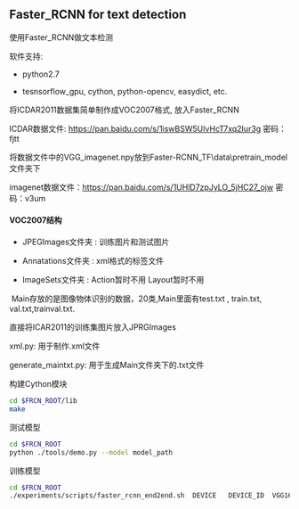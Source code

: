 ## Faster_RCNN for text detection

使用Faster_RCNN做文本检测

软件支持:

* python2.7

* tesnsorflow_gpu, cython, python-opencv,  easydict,  etc.

将ICDAR2011数据集简单制作成VOC2007格式, 放入Faster_RCNN

ICDAR数据文件: https://pan.baidu.com/s/1iswBSW5UIvHcT7xq2Iur3g  密码：fjtt



将数据文件中的VGG_imagenet.npy放到Faster-RCNN_TF\data\pretrain_model文件夹下

imagenet数据文件：https://pan.baidu.com/s/1UHlD7zpJyLO_5jHC27_ojw 密码：v3um



#### VOC2007结构

* JPEGImages文件夹 :   训练图片和测试图片

* Annatations文件夹 :  xml格式的标签文件

* ImageSets文件夹 :  Action暂时不用  Layout暂时不用

​			Main存放的是图像物体识别的数据，20类,Main里面有test.txt , train.txt, val.txt,trainval.txt.



直接将ICAR2011的训练集图片放入JPRGImages

xml.py:  用于制作.xml文件

generate_maintxt.py:  用于生成Main文件夹下的.txt文件



构建Cython模块
```bash
cd $FRCN_ROOT/lib
make
```


测试模型
```bash
cd $FRCN_ROOT
python ./tools/demo.py --model model_path
```


训练模型
```bash
cd $FRCN_ROOT
./experiments/scripts/faster_rcnn_end2end.sh  DEVICE   DEVICE_ID  VGG16 pascal_voc
```




